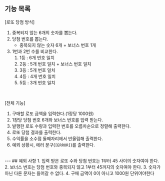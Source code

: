 ## 기능 목록
[로또 당첨 방식]
1. 중복되지 않는 6개의 숫자를 뽑는다.
2. 당첨 번호를 뽑는다. 
   - 중복되지 않는 숫자 6개 + 보너스 번호 1개
3. 1번과 2번 수를 비교한다.
   1. 1등 : 6개 번호 일치
   2. 2등 : 5개 번호 일치 + 보너스 번호 일치
   3. 3등 : 5개 번호 일치
   4. 4등 : 4개 번호 일치
   5. 5등 : 3개 번호 일치
<br>

[전체 기능]
1. 구매할 로또 금액을 입력한다.(1장당 1000원)
2. 1장당 당첨 번호 6개와 보너스 번호를 입력 받는다.
4. 발행한 로또 수량과 입력한 번호를 오름차순으로 정렬해 출력한다.
5. 로또 당첨 결과를 출력한다.
6. 수익률을 소수점 둘째자리에서 반올림해 출력한다.
7. 예외 상황시, 에러 문구(```[ERROR]```)를 출력한다.

<br>
---
## 예외 사항
1. 입력 받은 로또 수와 당첨 번호는 1부터 45 사이의 숫자여야 한다.
2. 보너스 번호는 당첨 번호와 중복되지 않고 1부터 45까지의 숫자여야 한다.
3. 숫자가 아닌 다른 문자는 들어갈 수 없다.
4. 구매 금액이 0이 아니고 1000원 단위어야한다
